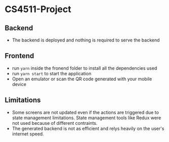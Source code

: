 # CS4511-Project

## Backend
* The backend is deployed and nothing is required to serve the backend

## Frontend
* run ```yarn``` inside the fronend folder to install all the dependencies used
* run ```yarn start``` to start the application
* Open an emulator or scan the QR code generated with your mobile device


## Limitations
* Some screens are not updated even if the actions are triggered due to state management limitations. State management tools like Redux were not used because of different contraints.
* The generated backend is not as efficient and relys heavily on the user's internet speed.